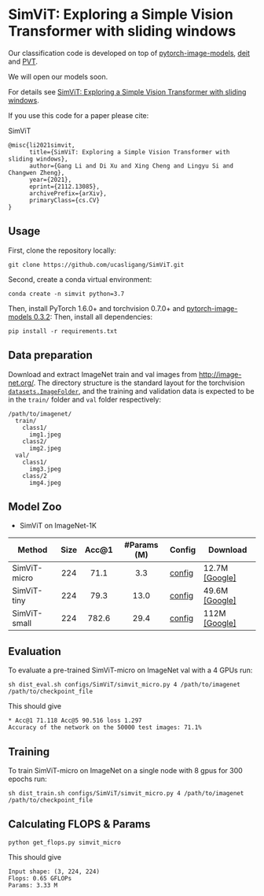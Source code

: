 # SimViT: Exploring a Simple Vision Transformer with sliding windows

Our classification code is developed on top of [pytorch-image-models](https://github.com/rwightman/pytorch-image-models), [deit](https://github.com/facebookresearch/deit) and [PVT](https://github.com/whai362/PVT).

We will open our models soon.

For details see [SimViT: Exploring a Simple Vision Transformer with sliding windows](https://arxiv.org/pdf/2112.13085.pdf). 

If you use this code for a paper please cite:


SimViT
```
@misc{li2021simvit,
      title={SimViT: Exploring a Simple Vision Transformer with sliding windows}, 
      author={Gang Li and Di Xu and Xing Cheng and Lingyu Si and Changwen Zheng},
      year={2021},
      eprint={2112.13085},
      archivePrefix={arXiv},
      primaryClass={cs.CV}
}
```


## Usage

First, clone the repository locally:
```
git clone https://github.com/ucasligang/SimViT.git
```
Second, create a conda virtual environment:
```
conda create -n simvit python=3.7
```

Then, install PyTorch 1.6.0+ and torchvision 0.7.0+ and [pytorch-image-models 0.3.2](https://github.com/rwightman/pytorch-image-models):
Then, install all dependencies:
```
pip install -r requirements.txt
```

## Data preparation

Download and extract ImageNet train and val images from http://image-net.org/.
The directory structure is the standard layout for the torchvision [`datasets.ImageFolder`](https://pytorch.org/docs/stable/torchvision/datasets.html#imagefolder), and the training and validation data is expected to be in the `train/` folder and `val` folder respectively:

```
/path/to/imagenet/
  train/
    class1/
      img1.jpeg
    class2/
      img2.jpeg
  val/
    class1/
      img3.jpeg
    class/2
      img4.jpeg
```


## Model Zoo

- SimViT on ImageNet-1K

| Method           | Size | Acc@1 | #Params (M) | Config                                   | Download                                                                                   |
|------------------|:----:|:-----:|:-----------:|------------------------------------------|--------------------------------------------------------------------------------------------|
| SimViT-micro        |  224 |  71.1 |     3.3     | [config](configs/SimViT/simvit_micro.py)    | 12.7M [[Google]](https://drive.google.com/file/d/1JucCdOSu4oQoojqpk062LyQerSB7JC-U/view?usp=sharing)  |
| SimViT-tiny        |  224 |  79.3 |    13.0     | [config](configs/SimViT/simvit_tiny.py)  | 49.6M [[Google]](https://drive.google.com/file/d/1Ges034MGPauqCMwp7Ivv6RY5cQTQB2yB/view?usp=sharing)  |
| SimViT-small        |  224 |  782.6 |    29.4     | [config](configs/SimViT/simvit_small.py)  | 112M [[Google]](https://drive.google.com/file/d/1J6-j8z5Fk2fd7U_8L9Z1lHlwvSILcxFw/view?usp=sharing)  |

## Evaluation
To evaluate a pre-trained SimViT-micro on ImageNet val with a 4 GPUs run:
```
sh dist_eval.sh configs/SimViT/simvit_micro.py 4 /path/to/imagenet /path/to/checkpoint_file
```
This should give
```
* Acc@1 71.118 Acc@5 90.516 loss 1.297
Accuracy of the network on the 50000 test images: 71.1%
```

## Training
To train SimViT-micro on ImageNet on a single node with 8 gpus for 300 epochs run:

```
sh dist_train.sh configs/SimViT/simvit_micro.py 4 /path/to/imagenet /path/to/checkpoint_file
```

## Calculating FLOPS & Params

```
python get_flops.py simvit_micro
```
This should give
```
Input shape: (3, 224, 224)
Flops: 0.65 GFLOPs
Params: 3.33 M
```

